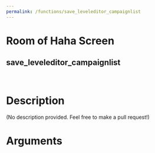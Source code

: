 ```yaml
---
permalink: /functions/save_leveleditor_campaignlist
---
```

# Room of Haha Screen  
## save_leveleditor_campaignlist  
&nbsp;  
# Description  
(No description provided. Feel free to make a pull request!) 
&nbsp;  
# Arguments


